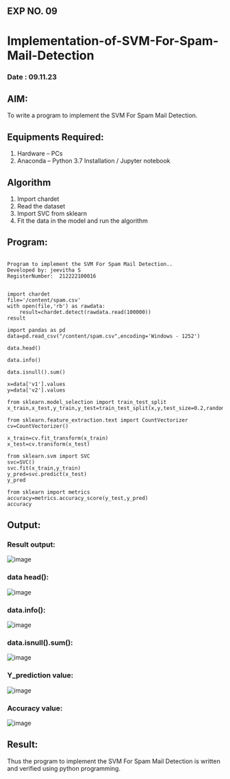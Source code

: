 ## EXP NO. 09
# Implementation-of-SVM-For-Spam-Mail-Detection
### Date : 09.11.23
## AIM:
To write a program to implement the SVM For Spam Mail Detection.

## Equipments Required:
1. Hardware – PCs
2. Anaconda – Python 3.7 Installation / Jupyter notebook

## Algorithm
1. Import chardet
2. Read the dataset
3. Import SVC from sklearn
4. Fit the data in the model and run the algorithm

## Program:
```

Program to implement the SVM For Spam Mail Detection..
Developed by: jeevitha S
RegisterNumber:  212222100016


import chardet
file='/content/spam.csv'
with open(file,'rb') as rawdata:
    result=chardet.detect(rawdata.read(100000))
result

import pandas as pd
data=pd.read_csv("/content/spam.csv",encoding='Windows - 1252')

data.head()

data.info()

data.isnull().sum()

x=data['v1'].values
y=data['v2'].values

from sklearn.model_selection import train_test_split
x_train,x_test,y_train,y_test=train_test_split(x,y,test_size=0.2,random_state=0)

from sklearn.feature_extraction.text import CountVectorizer
cv=CountVectorizer()

x_train=cv.fit_transform(x_train)
x_test=cv.transform(x_test)

from sklearn.svm import SVC
svc=SVC()
svc.fit(x_train,y_train)
y_pred=svc.predict(x_test)
y_pred

from sklearn import metrics
accuracy=metrics.accuracy_score(y_test,y_pred)
accuracy
```

## Output:
### Result output:
![image](https://github.com/ShanmathiShanmugam/Implementation-of-SVM-For-Spam-Mail-Detection/assets/121243595/21a2734d-7b70-4787-9326-25a49255b1c3)

### data head():
![image](https://github.com/ShanmathiShanmugam/Implementation-of-SVM-For-Spam-Mail-Detection/assets/121243595/bbc6f73e-9ff7-45d9-8171-ea9e542a3653)

### data.info():
![image](https://github.com/ShanmathiShanmugam/Implementation-of-SVM-For-Spam-Mail-Detection/assets/121243595/985a8fb9-fcbd-4ad5-8ca9-d0f53d3ea7ac)

### data.isnull().sum():
![image](https://github.com/ShanmathiShanmugam/Implementation-of-SVM-For-Spam-Mail-Detection/assets/121243595/4e2d42d9-3051-4b27-ab62-70dd1cd9398c)

### Y_prediction value:
![image](https://github.com/ShanmathiShanmugam/Implementation-of-SVM-For-Spam-Mail-Detection/assets/121243595/1f9f5616-5aff-4a15-b3e4-99034741b9ae)

### Accuracy value:
![image](https://github.com/ShanmathiShanmugam/Implementation-of-SVM-For-Spam-Mail-Detection/assets/121243595/cf44edad-1fbb-464a-8b3e-b54a59d4ec66)

## Result:
Thus the program to implement the SVM For Spam Mail Detection is written and verified using python programming.
